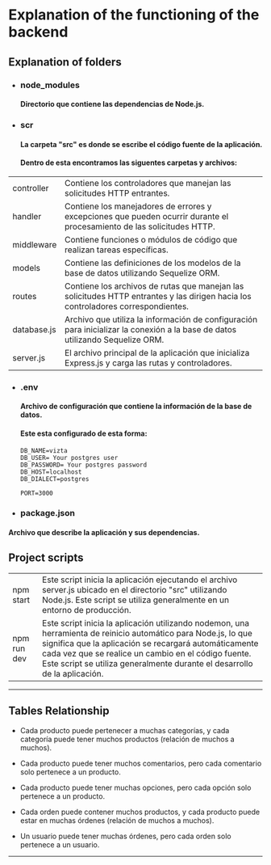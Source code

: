 # Explanation of the functioning of the backend

## Explanation of folders

- ### node_modules

  #### Directorio que contiene las dependencias de Node.js.

- ### scr

  #### La carpeta "src" es donde se escribe el código fuente de la aplicación.

  #### Dentro de esta encontramos las siguentes carpetas y archivos:

|             |                                                                                                                                   |
| ----------- | --------------------------------------------------------------------------------------------------------------------------------- |
| controller  | Contiene los controladores que manejan las solicitudes HTTP entrantes.                                                            |
| handler     | Contiene los manejadores de errores y excepciones que pueden ocurrir durante el procesamiento de las solicitudes HTTP.            |
| middleware  | Contiene funciones o módulos de código que realizan tareas específicas.                                                           |
| models      | Contiene las definiciones de los modelos de la base de datos utilizando Sequelize ORM.                                            |
| routes      | Contiene los archivos de rutas que manejan las solicitudes HTTP entrantes y las dirigen hacia los controladores correspondientes. |
| database.js | Archivo que utiliza la información de configuración para inicializar la conexión a la base de datos utilizando Sequelize ORM.     |
| server.js   | El archivo principal de la aplicación que inicializa Express.js y carga las rutas y controladores.                                |

- ### .env

  #### Archivo de configuración que contiene la información de la base de datos.

  #### Este esta configurado de esta forma:

      DB_NAME=vizta
      DB_USER= Your postgres user
      DB_PASSWORD= Your postgres password
      DB_HOST=localhost
      DB_DIALECT=postgres

      PORT=3000

- ### package.json

#### Archivo que describe la aplicación y sus dependencias.

## Project scripts

|             |                                                                                                                                                                                                                                                                                                              |
| ----------- | ------------------------------------------------------------------------------------------------------------------------------------------------------------------------------------------------------------------------------------------------------------------------------------------------------------ |
| npm start   | Este script inicia la aplicación ejecutando el archivo server.js ubicado en el directorio "src" utilizando Node.js. Este script se utiliza generalmente en un entorno de producción.                                                                                                                         |
| npm run dev | Este script inicia la aplicación utilizando nodemon, una herramienta de reinicio automático para Node.js, lo que significa que la aplicación se recargará automáticamente cada vez que se realice un cambio en el código fuente. Este script se utiliza generalmente durante el desarrollo de la aplicación. |

---

## Tables Relationship

- Cada producto puede pertenecer a muchas categorías, y cada categoría puede tener muchos productos (relación de muchos a muchos).

- Cada producto puede tener muchos comentarios, pero cada comentario solo pertenece a un producto.

- Cada producto puede tener muchas opciones, pero cada opción solo pertenece a un producto.

- Cada orden puede contener muchos productos, y cada producto puede estar en muchas órdenes (relación de muchos a muchos).

- Un usuario puede tener muchas órdenes, pero cada orden solo pertenece a un usuario.

---
